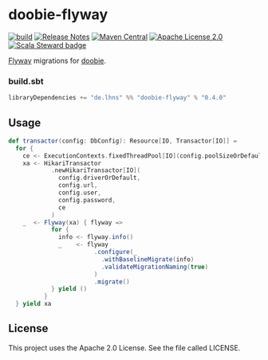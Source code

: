 # doobie-flyway

[![build](https://github.com/lhns/doobie-flyway/actions/workflows/build.yml/badge.svg)](https://github.com/lhns/doobie-flyway/actions/workflows/build.yml)
[![Release Notes](https://img.shields.io/github/release/lhns/doobie-flyway.svg?maxAge=3600)](https://github.com/lhns/doobie-flyway/releases/latest)
[![Maven Central](https://img.shields.io/maven-central/v/de.lhns/doobie-flyway_2.13)](https://search.maven.org/artifact/de.lhns/doobie-flyway_2.13)
[![Apache License 2.0](https://img.shields.io/github/license/lhns/doobie-flyway.svg?maxAge=3600)](https://www.apache.org/licenses/LICENSE-2.0)
[![Scala Steward badge](https://img.shields.io/badge/Scala_Steward-helping-blue.svg?style=flat&logo=data:image/png;base64,iVBORw0KGgoAAAANSUhEUgAAAA4AAAAQCAMAAAARSr4IAAAAVFBMVEUAAACHjojlOy5NWlrKzcYRKjGFjIbp293YycuLa3pYY2LSqql4f3pCUFTgSjNodYRmcXUsPD/NTTbjRS+2jomhgnzNc223cGvZS0HaSD0XLjbaSjElhIr+AAAAAXRSTlMAQObYZgAAAHlJREFUCNdNyosOwyAIhWHAQS1Vt7a77/3fcxxdmv0xwmckutAR1nkm4ggbyEcg/wWmlGLDAA3oL50xi6fk5ffZ3E2E3QfZDCcCN2YtbEWZt+Drc6u6rlqv7Uk0LdKqqr5rk2UCRXOk0vmQKGfc94nOJyQjouF9H/wCc9gECEYfONoAAAAASUVORK5CYII=)](https://scala-steward.org)

[Flyway](https://flywaydb.org/) migrations for [doobie](https://github.com/tpolecat/doobie).

### build.sbt
```sbt
libraryDependencies += "de.lhns" %% "doobie-flyway" % "0.4.0"
```

## Usage
```scala
def transactor(config: DbConfig): Resource[IO, Transactor[IO]] =
  for {
    ce <- ExecutionContexts.fixedThreadPool[IO](config.poolSizeOrDefault)
    xa <- HikariTransactor
            .newHikariTransactor[IO](
              config.driverOrDefault,
              config.url,
              config.user,
              config.password,
              ce
            )
    _  <- Flyway(xa) { flyway =>
            for {
              info <- flyway.info()
              _    <- flyway
                        .configure(_
                          .withBaselineMigrate(info)
                          .validateMigrationNaming(true)
                        )
                        .migrate()
            } yield ()
          }
  } yield xa
```

## License
This project uses the Apache 2.0 License. See the file called LICENSE.
